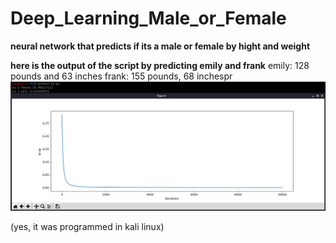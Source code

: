 # Deep_Learning_Male_or_Female
**neural network that predicts if its a male or female by hight and weight**

**here is the output of the script by predicting emily and frank**
emily: 128 pounds and 63 inches
frank: 155 pounds, 68 inchespr
![alt text](https://raw.githubusercontent.com/SniperX-D/Deep_Learning_Male_or_Female/main/Capture.PNG)

(yes, it was programmed in kali linux)
